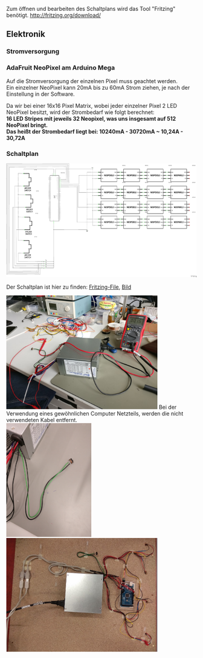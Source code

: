 Zum öffnen und bearbeiten des Schaltplans wird das Tool "Fritzing" benötigt. 
http://fritzing.org/download/ 
## Elektronik

### Stromversorgung 

### AdaFruit NeoPixel am Arduino Mega
Auf die Stromversorgung der einzelnen Pixel muss geachtet werden. <br>
Ein einzelner NeoPixel kann 20mA bis zu 60mA Strom ziehen, je nach der Einstellung in der Software.

Da wir bei einer 16x16 Pixel Matrix, wobei jeder einzelner Pixel 2 LED NeoPixel besitzt, wird der Strombedarf wie folgt berechnet:<br>
**16 LED Stripes mit jeweils 32 Neopixel, was uns insgesamt auf 512 NeoPixel bringt.**<br>
**Das heißt der Strombedarf liegt bei: 10240mA - 30720mA ~ 10,24A - 30,72A**


### Schaltplan
<img src="Schaltplan.png" height="300">

Der Schaltplan ist hier zu finden: [Fritzing-File](https://github.com/cbm-instructions/bits-please/blob/master/Schaltplan/Schaltplan.fzz), [Bild](https://github.com/cbm-instructions/bits-please/blob/master/Schaltplan/Schaltplan.png)

<img src="Netzteil.jpg" height="300">
Bei der Verwendung eines gewöhnlichen Computer Netzteils, werden die nicht verwendeten Kabel entfernt.<br>

<img src="Stromschalter.jpg" height="300">


<img src="Verkabelung.jpg" height="300">

